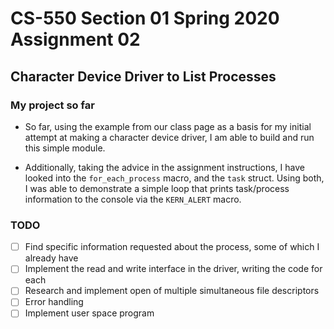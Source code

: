 # CS-550 Section 01 Spring 2020 Assignment 02

## Character Device Driver to List Processes
### My project so far
- So far, using the example from our class page as a basis for my initial attempt at making a character device driver, I am able to build and run this simple module. 

- Additionally, taking the advice in the assignment instructions, I have looked into the `for_each_process` macro, and the   `task` struct. Using both, I was able to demonstrate a simple loop that prints task/process information to the console via the `KERN_ALERT` macro.

### TODO
- [ ] Find specific information requested about the process, some of which I already have
- [ ] Implement the read and write interface in the driver, writing the code for each
- [ ] Research and implement open of multiple simultaneous file descriptors
- [ ] Error handling
- [ ] Implement user space program
